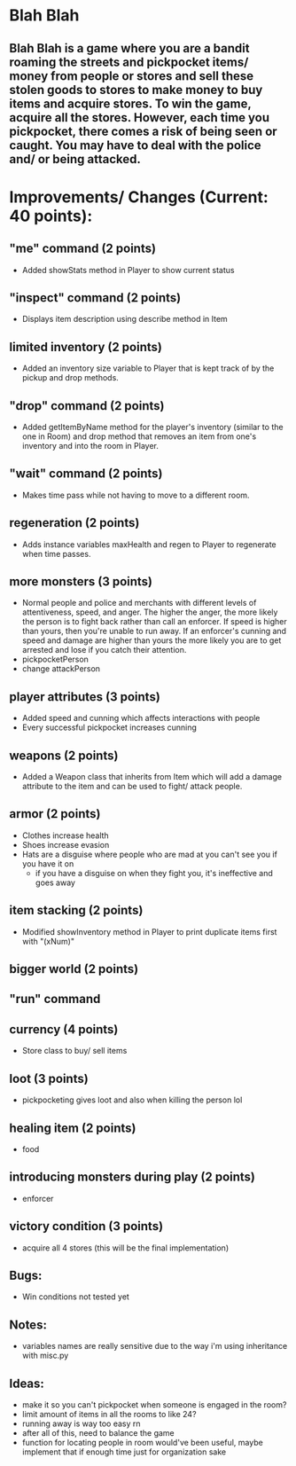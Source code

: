 # Blah Blah
## Blah Blah is a game where you are a bandit roaming the streets and pickpocket items/ money from people or stores and sell these stolen goods to stores to make money to buy items and acquire stores. To win the game, acquire all the stores. However, each time you pickpocket, there comes a risk of being seen or caught. You may have to deal with the police and/ or being attacked. 

# Improvements/ Changes (Current: 40 points):
## "me" command (2 points)
- Added showStats method in Player to show current status
## "inspect" command (2 points)
- Displays item description using describe method in Item
## limited inventory (2 points)
- Added an inventory size variable to Player that is kept track of by the pickup and drop methods. 
## "drop" command (2 points)
- Added getItemByName method for the player's inventory (similar to the one in Room) and drop method that removes an item from one's inventory and into the room in Player.
## "wait" command (2 points)
- Makes time pass while not having to move to a different room.
## regeneration (2 points)
- Adds instance variables maxHealth and regen to Player to regenerate when time passes.
## more monsters (3 points)
- Normal people and police and merchants with different levels of attentiveness, speed, and anger. The higher the anger, the more likely the person is to fight back rather than call an enforcer. If speed is higher than yours, then you're unable to run away. If an enforcer's cunning and speed and damage are higher than yours the more likely you are to get arrested and lose if you catch their attention.
- pickpocketPerson
- change attackPerson
## player attributes (3 points)
- Added speed and cunning which affects interactions with people
- Every successful pickpocket increases cunning
## weapons (2 points)
- Added a Weapon class that inherits from Item which will add a damage attribute to the item and can be used to fight/ attack people.
## armor (2 points)
- Clothes increase health
- Shoes increase evasion
- Hats are a disguise where people who are mad at you can't see you if you have it on
    - if you have a disguise on when they fight you, it's ineffective and goes away
## item stacking (2 points)
- Modified showInventory method in Player to print duplicate items first with "(xNum)"
## bigger world (2 points)
## "run" command 
## currency (4 points)
- Store class to buy/ sell items
## loot (3 points)
- pickpocketing gives loot and also when killing the person lol
## healing item (2 points)
- food
## introducing monsters during play (2 points)
- enforcer
## victory condition (3 points)
- acquire all 4 stores (this will be the final implementation)

## Bugs:
- Win conditions not tested yet

## Notes:
- variables names are really sensitive due to the way i'm using inheritance with misc.py

## Ideas:
- make it so you can't pickpocket when someone is engaged in the room?
- limit amount of items in all the rooms to like 24?
- running away is way too easy rn
- after all of this, need to balance the game
- function for locating people in room would've been useful, maybe implement that if enough time just for organization sake
